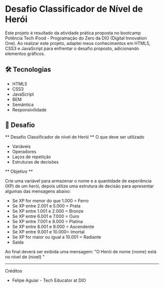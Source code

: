 # Desafio Classificador de Nível de Herói

Este projeto é resultado da atividade prática proposta no bootcamp Potência Tech iFood - Programação do Zero da DIO (Digital Innovation One). Ao realizar este projeto, adaptei meus conhecimentos em HTML5, CSS3 e JavaScript para enfrentar o desafio proposto, adicionando elementos gráficos.

## 🛠️ Tecnologias

- HTML5
- CSS3
- JavaScript
- BEM
- Semântica
- Responsivilidade
  
## 📌 Desafio

** Desafio Classificador de nível de Herói **
O que deve ser utilizado

- Variáveis
- Operadores
- Laços de repetição
- Estruturas de decisões

** Objetivo **

Crie uma variável para armazenar o nome e a quantidade de experiência (XP) de um herói, depois utilize uma estrutura de decisão para apresentar algumas das mensagens abaixo:

- Se XP for menor do que 1.000 = Ferro
- Se XP entre 2.001 e 5.000 = Prata
- Se XP entre 1.001 e 2.000 = Bronze
- Se XP entre 6.001 e 7.000 = Ouro
- Se XP entre 7.001 e 8.000 = Platina
- Se XP entre 8.001 e 9.000 = Ascendente
- Se XP entre 9.001 e 10.000= Imortal
- Se XP for maior ou igual a 10.001 = Radiante
- Saída

Ao final deverá ser exibida uma mensagem: "O Herói de nome {nome} está no nível de {nivel} "

---
Créditos 
- Felipe Aguiar - Tech Educator at DIO 
